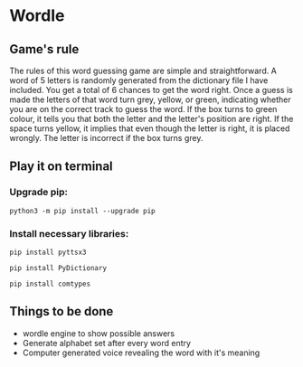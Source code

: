 # Wordle

<!-- <p align="center"><img width="75%" src="" alt="wordle game gif" /> -->

## Game's rule
  The rules of this word guessing game are simple and straightforward. A word of 5 letters is randomly generated from the dictionary file I have included. You get a total of 6 chances to get the word right. Once a guess is made the letters of that word turn grey, yellow, or green, indicating whether you are on the correct track to guess the word. If the box turns to green colour, it tells you that both the letter and the letter's position are right. If the space turns yellow, it implies that even though the letter is right, it is placed wrongly. The letter is incorrect if the box turns grey.
  
## Play it on terminal
### Upgrade pip:
```
python3 -m pip install --upgrade pip
```
### Install necessary libraries:
```
pip install pyttsx3
```
```
pip install PyDictionary
```
```
pip install comtypes
```

## Things to be done
- wordle engine to show possible answers
- Generate alphabet set after every word entry
- Computer generated voice revealing the word with it's meaning
